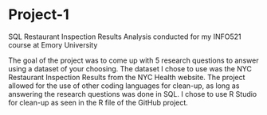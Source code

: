 # Project-1
SQL Restaurant Inspection Results Analysis conducted for my INFO521 course at Emory University

The goal of the project was to come up with 5 research questions to answer using a dataset of your choosing. The dataset I chose to use was the NYC Restaurant Inspection Results from the NYC Health website. The project allowed for the use of other coding languages for clean-up, as long as answering the research questions was done in SQL. I chose to use R Studio for clean-up as seen in the R file of the GitHub project. 


